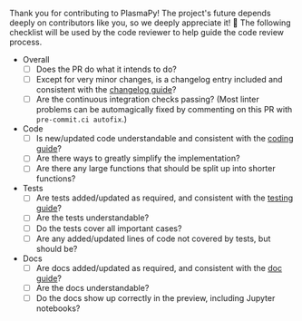 [changelog guide]: https://docs.plasmapy.org/en/latest/contributing/changelog_guide.html
[coding guide]: https://docs.plasmapy.org/en/latest/contributing/coding_guide.html
[doc guide]: https://docs.plasmapy.org/en/latest/contributing/doc_guide.html
[testing guide]: https://docs.plasmapy.org/en/latest/contributing/testing_guide.html

Thank you for contributing to PlasmaPy! The project's future depends
deeply on contributors like you, so we deeply appreciate it! 🌱 The
following checklist will be used by the code reviewer to help guide the
code review process.

- Overall
  - [ ] Does the PR do what it intends to do?
  - [ ] Except for very minor changes, is a changelog entry included and
        consistent with the [changelog guide]?
  - [ ] Are the continuous integration checks passing? (Most linter
        problems can be automagically fixed by commenting on this PR
        with `pre-commit.ci autofix`.)
- Code
  - [ ] Is new/updated code understandable and consistent with the
        [coding guide]?
  - [ ] Are there ways to greatly simplify the implementation?
  - [ ] Are there any large functions that should be split up into
        shorter functions?
- Tests
  - [ ] Are tests added/updated as required, and consistent with the
        [testing guide]?
  - [ ] Are the tests understandable?
  - [ ] Do the tests cover all important cases?
  - [ ] Are any added/updated lines of code not covered by tests, but
        should be?
- Docs
  - [ ] Are docs added/updated as required, and consistent with the [doc
        guide]?
  - [ ] Are the docs understandable?
  - [ ] Do the docs show up correctly in the preview, including
        Jupyter notebooks?
